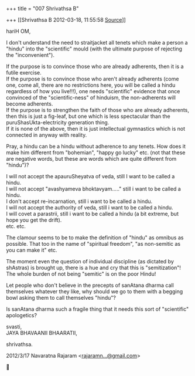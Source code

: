 +++
title = "007 Shrivathsa B"

+++
[[Shrivathsa B	2012-03-18, 11:55:58 [Source](https://groups.google.com/g/bvparishat/c/bxZ-mOGUEKo)]]



hariH OM,  
  
 I don't understand the need to straitjacket all tenets which make a person a "hindu" into the "scientific" mould (with the ultimate purpose of rejecting the "inconvenient").  
  
 If the purpose is to convince those who are already adherents, then it is a futile exercise.  
 If the purpose is to convince those who aren't already adherents (come one, come all, there are no restrictions here, you will be called a hindu regardless of how you live!!!), one needs "scientific" evidence that once convinced of the "scientific-ness" of hinduism, the non-adherents will become adherents.  
 If the purpose is to strengthen the faith of those who are already adherents, then this is just a fig-leaf, but one which is less spectacular than the puruShasUkta-electricity generation thing.  
 If it is none of the above, then it is just intellectual gymnastics which is not connected in anyway with reality.  
  
 Pray, a hindu can be a hindu without adherence to any tenets. How does it make him different from "bohemian", "happy go lucky" etc. (not that these are negative words, but these are words which are quite different from "hindu")?  
  
 I will not accept the apauruSheyatva of veda, still I want to be called a hindu.  
 I will not accept "avashyameva bhoktavyam....." still i want to be called a hindu.  
 I don't accept re-incarnation, still i want to be called a hindu.  
 I will not accept the authority of veda, still i want to be called a hindu.  
 I will covet a parastrii, still i want to be called a hindu (a bit extreme, but hope you get the drift).  
etc. etc.  
  
 The clamour seems to be to make the definition of "hindu" as omnibus as possible. That too in the name of "spiritual freedom", "as non-semitic as you can make it" etc.  
  
 The moment even the question of individual discipline (as dictated by shAstras) is brought up, there is a hue and cry that this is "semitization"! The whole burden of not being "semitic" is on the poor Hindu!  
  
 Let people who don't believe in the precepts of sanAtana dharma call themselves whatever they like, why should we go to them with a begging bowl asking them to call themselves "hindu"?  
  
 Is sanAtana dharma such a fragile thing that it needs this sort of "scientific" apologetics?  
  
svasti,  
 JAYA BHAVAANII BHAARATII,  

shrivathsa.  

2012/3/17 Navaratna Rajaram \<[rajaramn...@gmail.com]()\>




